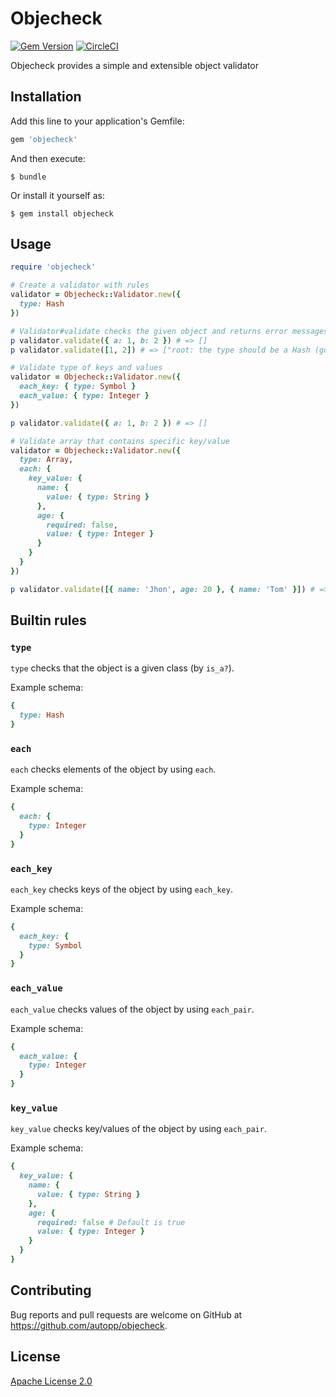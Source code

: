 # Objecheck

[![Gem Version](https://badge.fury.io/rb/objecheck.svg)](https://badge.fury.io/rb/objecheck)
[![CircleCI](https://circleci.com/gh/autopp/objecheck/tree/master.svg?style=shield)](https://circleci.com/gh/autopp/objecheck/tree/master)

Objecheck provides a simple and extensible object validator

## Installation

Add this line to your application's Gemfile:

```ruby
gem 'objecheck'
```

And then execute:

    $ bundle

Or install it yourself as:

    $ gem install objecheck

## Usage

```ruby
require 'objecheck'

# Create a validator with rules
validator = Objecheck::Validator.new({
  type: Hash
})

# Validator#validate checks the given object and returns error messages as a array
p validator.validate({ a: 1, b: 2 }) # => []
p validator.validate([1, 2]) # => ["root: the type should be a Hash (got Array)"]

# Validate type of keys and values
validator = Objecheck::Validator.new({
  each_key: { type: Symbol }
  each_value: { type: Integer }
})

p validator.validate({ a: 1, b: 2 }) # => []

# Validate array that contains specific key/value
validator = Objecheck::Validator.new({
  type: Array,
  each: {
    key_value: {
      name: {
        value: { type: String }
      },
      age: {
        required: false,
        value: { type: Integer }
      }
    }
  }
})

p validator.validate([{ name: 'Jhon', age: 20 }, { name: 'Tom' }]) # => []
```

## Builtin rules

### `type`

`type` checks that the object is a given class (by `is_a?`).

Example schema:
```ruby
{
  type: Hash
}
```

### `each`

`each` checks elements of the object by using `each`.

Example schema:
```ruby
{
  each: {
    type: Integer
  }
}
```

### `each_key`

`each_key` checks keys of the object by using `each_key`.

Example schema:
```ruby
{
  each_key: {
    type: Symbol
  }
}
```

### `each_value`

`each_value` checks values of the object by using `each_pair`.

Example schema:
```ruby
{
  each_value: {
    type: Integer
  }
}
```

### `key_value`

`key_value` checks key/values of the object by using `each_pair`.

Example schema:
```ruby
{
  key_value: {
    name: {
      value: { type: String }
    },
    age: {
      required: false # Default is true
      value: { type: Integer }
    }
  }
}
```

## Contributing

Bug reports and pull requests are welcome on GitHub at https://github.com/autopp/objecheck.

## License

[Apache License 2.0](LICENSE.txt)
